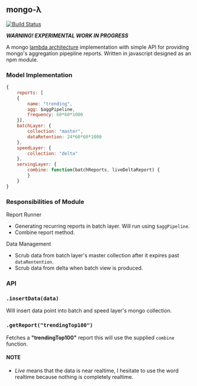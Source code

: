 mongo-λ
--------

[![Build Status](https://travis-ci.org/smaxwellstewart/mongo-lambda.svg?branch=master)](https://travis-ci.org/smaxwellstewart/mongo-lambda)

***WARNING! EXPERIMENTAL WORK IN PROGRESS***

A mongo [lambda architecture](http://www.manning.com/marz/) implementation with simple API for providing mongo's aggregation pipepline reports. Written in javascript designed as an npm module.

### Model Implementation

```js
{
	reports: [
	{
		name: "trending",
		agg: $aggPipeline,
		frequency: 60*60*1000
	}],
	batchLayer: {
		collection: "master",
		dataRetention: 24*60*60*1000
	},
	speedLayer: {
		collection: "delta"
	},
	servingLayer: {
		combine: function(batchReports, liveDeltaReport) {
		}
	}
}
```

### Responsibilities of Module

Report Runner
 - Generating recurring reports in batch layer. Will run using `$aggPipeline`.
 - Combine report method.


Data Management
 - Scrub data from batch layer's master collection after it expires past `dataRentention`.
 - Scrub data from delta when batch view is produced.

### API

### `.insertData(data)`

Will insert data point into batch and speed layer's mongo collection.

### `.getReport("trendingTop100")`

Fetches a **"trendingTop100"** report this will use the supplied `combine` function.

#### NOTE

* *Live* means that the data is near realtime, I hesitate to use the word realtime because nothing is completely realtime.
